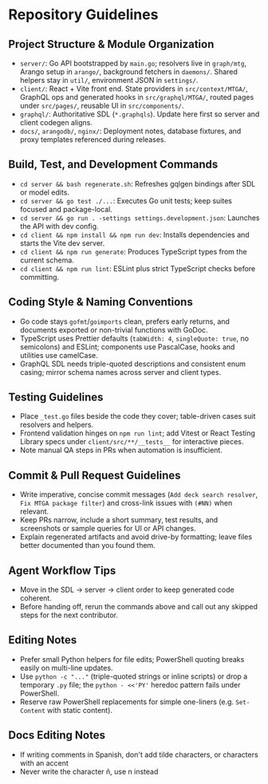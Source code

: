 # Repository Guidelines

## Project Structure & Module Organization

-   `server/`: Go API bootstrapped by `main.go`; resolvers live in `graph/mtg`, Arango setup in `arango/`, background fetchers in `daemons/`. Shared helpers stay in `util/`, environment JSON in `settings/`.
-   `client/`: React + Vite front end. State providers in `src/context/MTGA/`, GraphQL ops and generated hooks in `src/graphql/MTGA/`, routed pages under `src/pages/`, reusable UI in `src/components/`.
-   `graphql/`: Authoritative SDL (`*.graphqls`). Update here first so server and client codegen aligns.
-   `docs/`, `arangodb/`, `nginx/`: Deployment notes, database fixtures, and proxy templates referenced during releases.

## Build, Test, and Development Commands

-   `cd server && bash regenerate.sh`: Refreshes gqlgen bindings after SDL or model edits.
-   `cd server && go test ./...`: Executes Go unit tests; keep suites focused and package-local.
-   `cd server && go run . -settings settings.development.json`: Launches the API with dev config.
-   `cd client && npm install && npm run dev`: Installs dependencies and starts the Vite dev server.
-   `cd client && npm run generate`: Produces TypeScript types from the current schema.
-   `cd client && npm run lint`: ESLint plus strict TypeScript checks before committing.

## Coding Style & Naming Conventions

-   Go code stays `gofmt`/`goimports` clean, prefers early returns, and documents exported or non-trivial functions with GoDoc.
-   TypeScript uses Prettier defaults (`tabWidth: 4`, `singleQuote: true`, no semicolons) and ESLint; components use PascalCase, hooks and utilities use camelCase.
-   GraphQL SDL needs triple-quoted descriptions and consistent enum casing; mirror schema names across server and client types.

## Testing Guidelines

-   Place `_test.go` files beside the code they cover; table-driven cases suit resolvers and helpers.
-   Frontend validation hinges on `npm run lint`; add Vitest or React Testing Library specs under `client/src/**/__tests__` for interactive pieces.
-   Note manual QA steps in PRs when automation is insufficient.

## Commit & Pull Request Guidelines

-   Write imperative, concise commit messages (`Add deck search resolver`, `Fix MTGA package filter`) and cross-link issues with `(#NN)` when relevant.
-   Keep PRs narrow, include a short summary, test results, and screenshots or sample queries for UI or API changes.
-   Explain regenerated artifacts and avoid drive-by formatting; leave files better documented than you found them.

## Agent Workflow Tips

-   Move in the SDL -> server -> client order to keep generated code coherent.
-   Before handing off, rerun the commands above and call out any skipped steps for the next contributor.

## Editing Notes

-   Prefer small Python helpers for file edits; PowerShell quoting breaks easily on multi-line updates.
-   Use `python -c "..."` (triple-quoted strings or inline scripts) or drop a temporary `.py` file; the `python - <<'PY'` heredoc pattern fails under PowerShell.
-   Reserve raw PowerShell replacements for simple one-liners (e.g. `Set-Content` with static content).

## Docs Editing Notes

-   If writing comments in Spanish, don't add tilde characters, or characters with an accent
-   Never write the character ñ, use n instead
